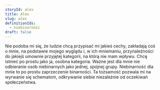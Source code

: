 ```yaml
---
storyId: alex
title: Alex
slug: alex
definitionIds:
  - niebinarnosc
draft: false
---
```

Nie podoba mi się, że ludzie chcą przypisać mi jakieś cechy, zakładają coś o mnie, na podstawie mojego wyglądu i, w ich mniemaniu, przynależności do jakiejś umownie przyjętej kategorii, na którą nie mam wpływu. Chcę istnieć po prostu jako ja, osobna kategoria. Ważne jest dla mnie nie odbieranie osób niebinarnych jako jednej, spójnej grupy. Niebinarność dla mnie to po prostu zaprzeczenie binarności. Ta tożsamość pozwala mi na wyrwanie się schematom, odkrywanie siebie niezależnie od oczekiwań społeczeństwa.